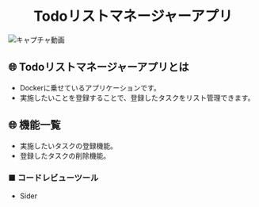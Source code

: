 <h1 align="center">Todoリストマネージャーアプリ</h1>

![キャプチャ動画](https://i.gyazo.com/15b132aa2c0bb532e7ad7fcb06602b64.gif)

## :globe_with_meridians: Todoリストマネージャーアプリとは
- Dockerに乗せているアプリケーションです。
- 実施したいことを登録することで、登録したタスクをリスト管理できます。

## :globe_with_meridians: 機能一覧
- 実施したいタスクの登録機能。
- 登録したタスクの削除機能。

### ■ コードレビューツール
* Sider
